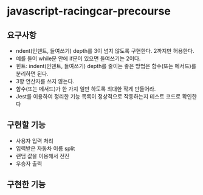 # javascript-racingcar-precourse

## 요구사항
- ndent(인덴트, 들여쓰기) depth를 3이 넘지 않도록 구현한다. 2까지만 허용한다.
- 예를 들어 while문 안에 if문이 있으면 들여쓰기는 2이다.
- 힌트: indent(인덴트, 들여쓰기) depth를 줄이는 좋은 방법은 함수(또는 메서드)를 분리하면 된다.
- 3항 연산자를 쓰지 않는다.
- 함수(또는 메서드)가 한 가지 일만 하도록 최대한 작게 만들어라.
- Jest를 이용하여 정리한 기능 목록이 정상적으로 작동하는지 테스트 코드로 확인한다

## 구현할 기능

- 사용자 입력 처리
- 입력받은 자동차 이름 split
- 랜덤 값을 이용해서 전진
- 우승자 출력

## 구현한 기능